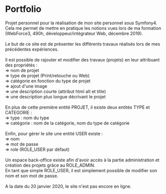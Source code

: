 # Portfolio

Projet personnel pour la réalisation de mon site personnel sous Symfony4.<br>
Cela me permet de mettre en pratique les notions vues lors de ma formation (WebForce3, 490h, développeur/intégrateur Web, décembre 2019).<br>
<br>
Le but de ce site est de présenter les différents travaux réalisés lors de mes précédentes expériences.<br>
<br>
Il est possible de rajouter et modifier des travaux (projets) en leur attribuant des propriétés :<br>
  => nom de projet<br>
  => type de projet (Print/retouche ou Web)<br>
  => catégorie en fonction du type de projet<br>
  => ajout d'une image<br>
  => une description courte (attribut html alt et title)<br>
  => une description plus longue décrivant le projet<br>
  <br>
En plus de cette première entité PROJET, il existe deux entités TYPE et CATEGORIE :<br>
  => type : nom du type<br>
  => catégorie : nom de la catégorie, nom du type de catégorie<br>
<br>
Enfin, pour gérer le site une entité USER existe :<br>
  => nom<br>
  => mot de passe<br>
  => role (ROLE_USER par défaut)<br>
<br>
Un espace back-office existe afin d'avoir accès à la partie administration et création des projets grâce au ROLE_ADMIN.<br>
En tant que simple ROLE_USER, il est simplement possible de modifier son nom et son mot de passe.<br>
<br>
A la date du 20 janvier 2020, le site n'est pas encore en ligne.